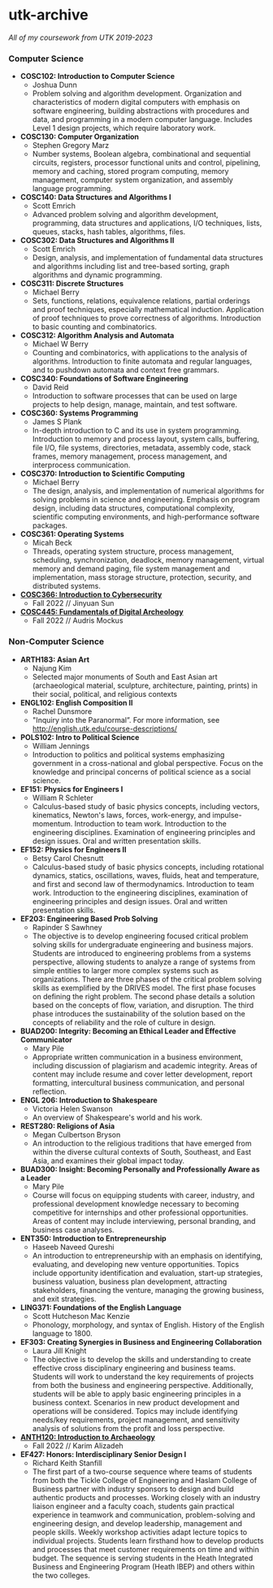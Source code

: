 # utk-archive
<i>All of my coursework from UTK 2019-2023</i>

### Computer Science
* **COSC102: Introduction to Computer Science** 
    * Joshua Dunn
    * Problem solving and algorithm development. Organization and characteristics of modern digital computers with emphasis on software engineering, building abstractions with procedures and data, and programming in a modern computer language. Includes Level 1 design projects, which require laboratory work. 
* **COSC130: Computer Organization**
    * Stephen Gregory Marz 
    * Number systems, Boolean algebra, combinational and sequential circuits, registers, processor functional units and control, pipelining, memory and caching, stored program computing, memory management, computer system organization, and assembly language programming.
* **COSC140: Data Structures and Algorithms I**
    * Scott Emrich
    * Advanced problem solving and algorithm development, programming, data structures and applications, I/O techniques, lists, queues, stacks, hash tables, algorithms, files.
* **COSC302: Data Structures and Algorithms II**
    * Scott Emrich
    * Design, analysis, and implementation of fundamental data structures and algorithms including list and tree-based sorting, graph algorithms and dynamic programming.
* **COSC311: Discrete Structures**
    * Michael Berry
    * Sets, functions, relations, equivalence relations, partial orderings and proof techniques, especially mathematical induction. Application of proof techniques to prove correctness of algorithms. Introduction to basic counting and combinatorics.
* **COSC312: Algorithm Analysis and Automata**
    * Michael W Berry
    * Counting and combinatorics, with applications to the analysis of algorithms. Introduction to finite automata and regular languages, and to pushdown automata and context free grammars.
* **COSC340: Foundations of Software Engineering**
    * David Reid
    * Introduction to software processes that can be used on large projects to help design, manage, maintain, and test software.
* **COSC360: Systems Programming**
    * James S Plank
    * In-depth introduction to C and its use in system programming. Introduction to memory and process layout, system calls, buffering, file I/O, file systems, directories, metadata, assembly code, stack frames, memory management, process management, and interprocess communication.
* **COSC370: Introduction to Scientific Computing**
    * Michael Berry
    * The design, analysis, and implementation of numerical algorithms for solving problems in science and engineering. Emphasis on program design, including data structures, computational complexity, scientific computing environments, and high-performance software packages.
* **COSC361: Operating Systems**
    * Micah Beck
    * Threads, operating system structure, process management, scheduling, synchronization, deadlock, memory management, virtual memory and demand paging, file system management and implementation, mass storage structure, protection, security, and distributed systems. 
* [**COSC366: Introduction to Cybersecurity**](/COSC366)
    * Fall 2022 // Jinyuan Sun
* [**COSC445: Fundamentals of Digital Archeology**](/COSC445)
    * Fall 2022 // Audris Mockus

### Non-Computer Science
* **ARTH183: Asian Art**
    * Najung Kim
    * Selected major monuments of South and East Asian art (archaeological material, sculpture, architecture, painting, prints) in their social, political, and religious contexts
* **ENGL102: English Composition II**
    * Rachel Dunsmore
    * "Inquiry into the Paranormal”. For more information, see http://english.utk.edu/course-descriptions/
* **POLS102: Intro to Political Science**
    * William Jennings
    * Introduction to politics and political systems emphasizing government in a cross-national and global perspective. Focus on the knowledge and principal concerns of political science as a social science.
* **EF151: Physics for Engineers I**
    * William R Schleter
    * Calculus-based study of basic physics concepts, including vectors, kinematics, Newton's laws, forces, work-energy, and impulse-momentum. Introduction to team work. Introduction to the engineering disciplines. Examination of engineering principles and design issues. Oral and written presentation skills.
* **EF152: Physics for Engineers II**
    * Betsy Carol Chesnutt
    * Calculus-based study of basic physics concepts, including rotational dynamics, statics, oscillations, waves, fluids, heat and temperature, and first and second law of thermodynamics. Introduction to team work. Introduction to the engineering disciplines, examination of engineering principles and design issues. Oral and written presentation skills.
* **EF203: Engineering Based Prob Solving**
    * Rapinder S Sawhney
    * The objective is to develop engineering focused critical problem solving skills for undergraduate engineering and business majors. Students are introduced to engineering problems from a systems perspective, allowing students to analyze a range of systems from simple entities to larger more complex systems such as organizations. There are three phases of the critical problem solving skills as exemplified by the DRIVES model. The first phase focuses on defining the right problem. The second phase details a solution based on the concepts of flow, variation, and disruption. The third phase introduces the sustainability of the solution based on the concepts of reliability and the role of culture in design.
* **BUAD200: Integrity: Becoming an Ethical Leader and Effective Communicator**
    * Mary Pile
    * Appropriate written communication in a business environment, including discussion of plagiarism and academic integrity. Areas of content may include resume and cover letter development, report formatting, intercultural business communication, and personal reflection.
* **ENGL 206: Introduction to Shakespeare**
    * Victoria Helen Swanson
    * An overview of Shakespeare's world and his work.
* **REST280: Religions of Asia**
    * Megan Culbertson Bryson
    * An introduction to the religious traditions that have emerged from within the diverse cultural contexts of South, Southeast, and East Asia, and examines their global impact today.
* **BUAD300: Insight: Becoming Personally and Professionally Aware as a Leader**
    * Mary Pile
    * Course will focus on equipping students with career, industry, and professional development knowledge necessary to becoming competitive for internships and other professional opportunities. Areas of content may include interviewing, personal branding, and business case analyses.
* **ENT350: Introduction to Entrepreneurship**
    * Haseeb Naveed Qureshi
    * An introduction to entrepreneurship with an emphasis on identifying, evaluating, and developing new venture opportunities. Topics include opportunity identification and evaluation, start-up strategies, business valuation, business plan development, attracting stakeholders, financing the venture, managing the growing business, and exit strategies.
* **LING371: Foundations of the English Language**
    * Scott Hutcheson Mac Kenzie
    * Phonology, morphology, and syntax of English. History of the English language to 1800.
* **EF303: Creating Synergies in Business and Engineering Collaboration**
    * Laura Jill Knight
    * The objective is to develop the skills and understanding to create effective cross disciplinary engineering and business teams. Students will work to understand the key requirements of projects from both the business and engineering perspective. Additionally, students will be able to apply basic engineering principles in a business context. Scenarios in new product development and operations will be considered. Topics may include identifying needs/key requirements, project management, and sensitivity analysis of solutions from the profit and loss perspective.
* [**ANTH120: Introduction to Archaeology**](/noncosci-courses/ANTH120/)
    * Fall 2022 // Karim Alizadeh
* **EF427: Honors: Interdisciplinary Senior Design I**
    * Richard Keith Stanfill
    * The first part of a two-course sequence where teams of students from both the Tickle College of Engineering and Haslam College of Business partner with industry sponsors to design and build authentic products and processes. Working closely with an industry liaison engineer and a faculty coach, students gain practical experience in teamwork and communication, problem-solving and engineering design, and develop leadership, management and people skills. Weekly workshop activities adapt lecture topics to individual projects. Students learn firsthand how to develop products and processes that meet customer requirements on time and within budget. The sequence is serving students in the Heath Integrated Business and Engineering Program (Heath IBEP) and others within the two colleges. 
